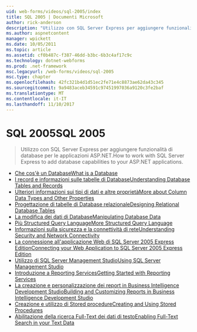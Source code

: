 ```yaml
---
uid: web-forms/videos/sql-2005/index
title: SQL 2005 | Documenti Microsoft
author: rick-anderson
description: "Utilizzo con SQL Server Express per aggiungere funzionalità di database per le applicazioni ASP.NET."
ms.author: aspnetcontent
manager: wpickett
ms.date: 10/05/2011
ms.topic: article
ms.assetid: cf0b487c-f387-46dd-b3bc-6b3c4af17c9c
ms.technology: dotnet-webforms
ms.prod: .net-framework
msc.legacyurl: /web-forms/videos/sql-2005
msc.type: chapter
ms.openlocfilehash: 42fc321b4d1d51ec2fe71e4c8873ae62da43c345
ms.sourcegitcommit: 9a9483aceb34591c97451997036a9120c3fe2baf
ms.translationtype: MT
ms.contentlocale: it-IT
ms.lasthandoff: 11/10/2017
---
```

<a name="sql-2005"></a><span data-ttu-id="ae2ca-103">SQL 2005</span><span class="sxs-lookup"><span data-stu-id="ae2ca-103">SQL 2005</span></span>
====================
> <span data-ttu-id="ae2ca-104">Utilizzo con SQL Server Express per aggiungere funzionalità di database per le applicazioni ASP.NET.</span><span class="sxs-lookup"><span data-stu-id="ae2ca-104">How to work with SQL Server Express to add database capabilities to your ASP.NET applications.</span></span>


- [<span data-ttu-id="ae2ca-105">Che cos'è un Database</span><span class="sxs-lookup"><span data-stu-id="ae2ca-105">What is a Database</span></span>](what-is-a-database.md)
- [<span data-ttu-id="ae2ca-106">I record e informazioni sulle tabelle di Database</span><span class="sxs-lookup"><span data-stu-id="ae2ca-106">Understanding Database Tables and Records</span></span>](understanding-database-tables-and-records.md)
- [<span data-ttu-id="ae2ca-107">Ulteriori informazioni sui tipi di dati e altre proprietà</span><span class="sxs-lookup"><span data-stu-id="ae2ca-107">More about Column Data Types and Other Properties</span></span>](more-about-column-data-types-and-other-properties.md)
- [<span data-ttu-id="ae2ca-108">Progettazione di tabelle di Database relazionale</span><span class="sxs-lookup"><span data-stu-id="ae2ca-108">Designing Relational Database Tables</span></span>](designing-relational-database-tables.md)
- [<span data-ttu-id="ae2ca-109">La modifica dei dati di Database</span><span class="sxs-lookup"><span data-stu-id="ae2ca-109">Manipulating Database Data</span></span>](manipulating-database-data.md)
- [<span data-ttu-id="ae2ca-110">Più Structured Query Language</span><span class="sxs-lookup"><span data-stu-id="ae2ca-110">More Structured Query Language</span></span>](more-structured-query-language.md)
- [<span data-ttu-id="ae2ca-111">Informazioni sulla sicurezza e la connettività di rete</span><span class="sxs-lookup"><span data-stu-id="ae2ca-111">Understanding Security and Network Connectivity</span></span>](understanding-security-and-network-connectivity.md)
- [<span data-ttu-id="ae2ca-112">La connessione all'applicazione Web di SQL Server 2005 Express Edition</span><span class="sxs-lookup"><span data-stu-id="ae2ca-112">Connecting your Web Application to SQL Server 2005 Express Edition</span></span>](connecting-your-web-application-to-sql-server-2005-express-edition.md)
- [<span data-ttu-id="ae2ca-113">Utilizzo di SQL Server Management Studio</span><span class="sxs-lookup"><span data-stu-id="ae2ca-113">Using SQL Server Management Studio</span></span>](using-sql-server-management-studio.md)
- [<span data-ttu-id="ae2ca-114">Introduzione a Reporting Services</span><span class="sxs-lookup"><span data-stu-id="ae2ca-114">Getting Started with Reporting Services</span></span>](getting-started-with-reporting-services.md)
- [<span data-ttu-id="ae2ca-115">La creazione e personalizzazione dei report in Business Intelligence Development Studio</span><span class="sxs-lookup"><span data-stu-id="ae2ca-115">Building and Customizing Reports in Business Intelligence Development Studio</span></span>](building-and-customizing-reports-in-business-intelligence-development-studio.md)
- [<span data-ttu-id="ae2ca-116">Creazione e utilizzo di Stored procedure</span><span class="sxs-lookup"><span data-stu-id="ae2ca-116">Creating and Using Stored Procedures</span></span>](creating-and-using-stored-procedures.md)
- [<span data-ttu-id="ae2ca-117">Abilitazione della ricerca Full-Text dei dati di testo</span><span class="sxs-lookup"><span data-stu-id="ae2ca-117">Enabling Full-Text Search in your Text Data</span></span>](enabling-full-text-search-in-your-text-data.md)
